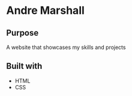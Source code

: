 # Andre Marshall

## Purpose
A website that showcases my skills and projects

## Built with
* HTML
* CSS

